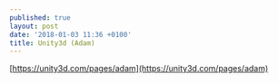 ```yaml
---
published: true
layout: post
date: '2018-01-03 11:36 +0100'
title: Unity3d (Adam)
---
```

[https://unity3d.com/pages/adam](https://unity3d.com/pages/adam)
